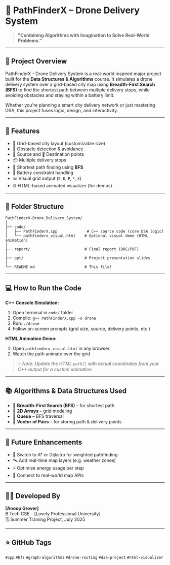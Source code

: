 # 🚁 PathFinderX – Drone Delivery System

> **"Combining Algorithms with Imagination to Solve Real-World Problems."**

---

## 🌟 Project Overview
PathFinderX - Drone Delivery System is a real-world inspired major project built for the **Data Structures & Algorithms** course. It simulates a drone delivery system over a grid-based city map using **Breadth-First Search (BFS)** to find the shortest path between multiple delivery stops, while avoiding obstacles and staying within a battery limit.

Whether you're planning a smart city delivery network or just mastering DSA, this project fuses logic, design, and interactivity.

---

## 🚀 Features
- 📍 Grid-based city layout (customizable size)
- 🚫 Obstacle detection & avoidance
- 🛫 Source and 🛬 Destination points
- 📦 Multiple delivery stops
- 🧠 Shortest path finding using **BFS**
- 🔋 Battery constraint handling
- 📊 Visual grid output (`S`, `D`, `P`, `*`, `X`)
- 🌐 HTML-based animated visualizer (for demos)

---

## 📁 Folder Structure
```
PathFinderX-Drone_Delivery_System/
│
├── code/
│   ├── PathFinderX.cpp             # C++ source code (core DSA logic)
│   └── pathfinderx_visual.html    # Optional visual demo (HTML animation)
│
├── report/                        # Final report (DOC/PDF)
│
├── ppt/                           # Project presentation slides
│
└── README.md                      # This file!
```

---

## 💻 How to Run the Code
**C++ Console Simulation:**
1. Open terminal in `code/` folder
2. Compile: `g++ PathFinderX.cpp -o drone`
3. Run: `./drone`
4. Follow on-screen prompts (grid size, source, delivery points, etc.)

**HTML Animation Demo:**
1. Open `pathfinderx_visual.html` in any browser
2. Watch the path animate over the grid

> 💡 *Note: Update the HTML `path[]` with actual coordinates from your C++ output for a custom animation.*

---

## 📚 Algorithms & Data Structures Used
- 🔁 **Breadth-First Search (BFS)** – for shortest path
- 🧮 **2D Arrays** – grid modeling
- 🧺 **Queue** – BFS traversal
- 🧩 **Vector of Pairs** – for storing path & delivery points

---

## 🔮 Future Enhancements
- 🚀 Switch to A* or Dijkstra for weighted pathfinding
- 🛰️ Add real-time map layers (e.g. weather zones)
- ⚡ Optimize energy usage per step
- 📡 Connect to real-world map APIs

---

## 🧑‍💻 Developed By
**[Anoop Grover]**  
B.Tech CSE – [Lovely Professional University]  
🗓️ Summer Training Project, July 2025

---

## ⭐ GitHub Tags
`#cpp` `#bfs` `#graph-algorithms` `#drone-routing` `#dsa-project` `#html-visualizer`
